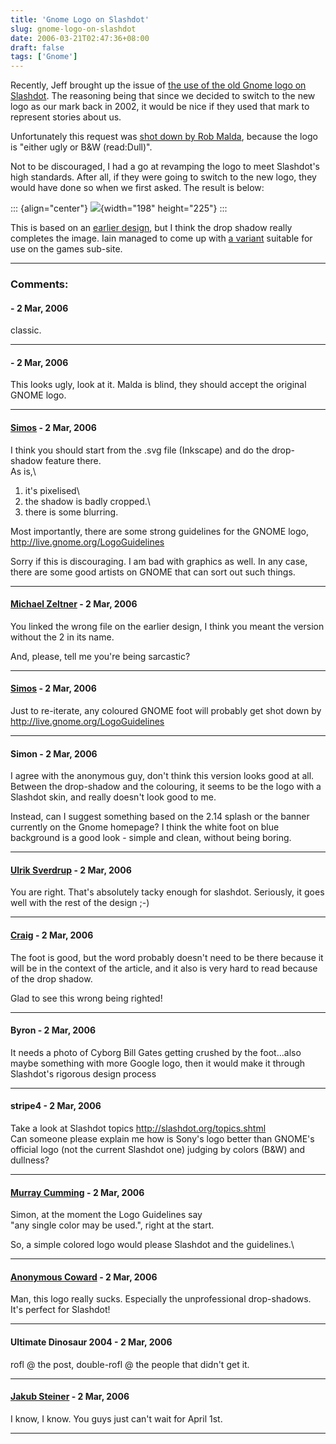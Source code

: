 ```yaml
---
title: 'Gnome Logo on Slashdot'
slug: gnome-logo-on-slashdot
date: 2006-03-21T02:47:36+08:00
draft: false
tags: ['Gnome']
---
```


Recently, Jeff brought up the issue of [the use of the old Gnome logo on
Slashdot](http://mail.gnome.org/archives/foundation-list/2006-March/msg00002.html).
The reasoning being that since we decided to switch to the new logo as
our mark back in 2002, it would be nice if they used that mark to
represent stories about us.

Unfortunately this request was [shot down by Rob
Malda](http://mail.gnome.org/archives/foundation-list/2006-March/msg00003.html),
because the logo is \"either ugly or B&W (read:Dull)\".

Not to be discouraged, I had a go at revamping the logo to meet
Slashdot\'s high standards. After all, if they were going to switch to
the new logo, they would have done so when we first asked. The result is
below:

::: {align="center"}
![](http://www.gnome.org/~jamesh/gnome-slashdot2.png){width="198"
height="225"}
:::

This is based on an [earlier
design](http://www.gnome.org/~jamesh/gnome-slashdot.png), but I think
the drop shadow really completes the image. Iain managed to come up with
[a variant](http://www.o-hand.com/~iain/gnome-games-slashdot.png)
suitable for use on the games sub-site.

---
### Comments:
####  - <time datetime="2006-03-21 11:07:37">2 Mar, 2006</time>

classic.

---
####  - <time datetime="2006-03-21 11:35:37">2 Mar, 2006</time>

This looks ugly, look at it. Malda is blind, they should accept the
original GNOME logo.

---
#### [Simos](http://simos.info/blog/) - <time datetime="2006-03-21 11:39:39">2 Mar, 2006</time>

I think you should start from the .svg file (Inkscape) and do the
drop-shadow feature there.\
As is,\
1. it\'s pixelised\
2. the shadow is badly cropped.\
3. there is some blurring.

Most importantly, there are some strong guidelines for the GNOME logo,
<http://live.gnome.org/LogoGuidelines>

Sorry if this is discouraging. I am bad with graphics as well. In any
case, there are some good artists on GNOME that can sort out such
things.

---
#### [Michael Zeltner](http://niij.org/) - <time datetime="2006-03-21 12:10:15">2 Mar, 2006</time>

You linked the wrong file on the earlier design, I think you meant the
version without the 2 in its name.

And, please, tell me you\'re being sarcastic?

---
#### [Simos](http://simos.info/blog/) - <time datetime="2006-03-21 12:19:08">2 Mar, 2006</time>

Just to re-iterate, any coloured GNOME foot will probably get shot down
by\
<http://live.gnome.org/LogoGuidelines>

---
#### Simon - <time datetime="2006-03-21 12:32:59">2 Mar, 2006</time>

I agree with the anonymous guy, don\'t think this version looks good at
all. Between the drop-shadow and the colouring, it seems to be the logo
with a Slashdot skin, and really doesn\'t look good to me.

Instead, can I suggest something based on the 2.14 splash or the banner
currently on the Gnome homepage? I think the white foot on blue
background is a good look - simple and clean, without being boring.

---
#### [Ulrik Sverdrup](http://www.student.lu.se/~cif04usv/) - <time datetime="2006-03-21 13:08:25">2 Mar, 2006</time>

You are right. That\'s absolutely tacky enough for slashdot. Seriously,
it goes well with the rest of the design ;-)

---
#### [Craig](http://www.wlug.org.nz/CraigBox) - <time datetime="2006-03-21 13:12:18">2 Mar, 2006</time>

The foot is good, but the word probably doesn\'t need to be there
because it will be in the context of the article, and it also is very
hard to read because of the drop shadow.

Glad to see this wrong being righted!

---
#### Byron - <time datetime="2006-03-21 13:29:34">2 Mar, 2006</time>

It needs a photo of Cyborg Bill Gates getting crushed by the
foot\...also maybe something with more Google logo, then it would make
it through Slashdot\'s rigorous design process

---
#### stripe4 - <time datetime="2006-03-21 18:16:46">2 Mar, 2006</time>

Take a look at Slashdot topics <http://slashdot.org/topics.shtml>\
Can someone please explain me how is Sony\'s logo better than GNOME\'s
official logo (not the current Slashdot one) judging by colors (B&W) and
dullness?

---
#### [Murray Cumming](http://www.murrayc.com) - <time datetime="2006-03-21 20:01:35">2 Mar, 2006</time>

Simon, at the moment the Logo Guidelines say\
\"any single color may be used.\", right at the start.

So, a simple colored logo would please Slashdot and the guidelines.\

---
#### [Anonymous Coward](http://theturner.deviantart.com) - <time datetime="2006-03-21 21:16:52">2 Mar, 2006</time>

Man, this logo really sucks. Especially the unprofessional drop-shadows.
It\'s perfect for Slashdot!

---
#### Ultimate Dinosaur 2004 - <time datetime="2006-03-21 22:00:50">2 Mar, 2006</time>

rofl @ the post, double-rofl @ the people that didn\'t get it.

---
#### [Jakub Steiner](http://jimmac.musichall.cz) - <time datetime="2006-03-21 22:28:58">2 Mar, 2006</time>

I know, I know. You guys just can\'t wait for April 1st.

---
